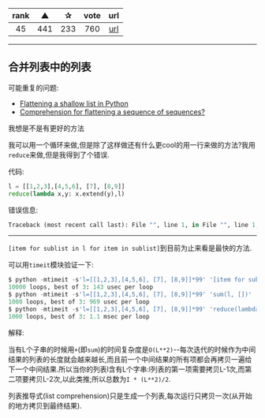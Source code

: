 | rank | ▲ | ✰ | vote | url |
|:-:|:-:|:-:|:-:|:-:|
|  45  |  441| 233 | 760 | [url](http://stackoverflow.com/questions/11241523/why-does-python-code-run-faster-in-a-function) |

***

## 合并列表中的列表

可能重复的问题:

* [Flattening a shallow list in Python](http://stackoverflow.com/questions/406121/flattening-a-shallow-list-in-python)
* [Comprehension for flattening a sequence of sequences?](http://stackoverflow.com/questions/457215/comprehension-for-flattening-a-sequence-of-sequences)

我想是不是有更好的方法

我可以用一个循环来做,但是除了这样做还有什么更cool的用一行来做的方法?我用`reduce`来做,但是我得到了个错误.

代码:

```python
l = [[1,2,3],[4,5,6], [7], [8,9]]
reduce(lambda x,y: x.extend(y),l)
```

错误信息:

```python
Traceback (most recent call last): File "", line 1, in File "", line 1, in AttributeError: 'NoneType' object has no attribute 'extend'
```

***

`[item for sublist in l for item in sublist]`到目前为止来看是最快的方法.

可以用`timeit`模块验证一下:

```python
$ python -mtimeit -s'l=[[1,2,3],[4,5,6], [7], [8,9]]*99' '[item for sublist in l for item in sublist]'
10000 loops, best of 3: 143 usec per loop
$ python -mtimeit -s'l=[[1,2,3],[4,5,6], [7], [8,9]]*99' 'sum(l, [])'
1000 loops, best of 3: 969 usec per loop
$ python -mtimeit -s'l=[[1,2,3],[4,5,6], [7], [8,9]]*99' 'reduce(lambda x,y: x+y,l)'
1000 loops, best of 3: 1.1 msec per loop
```

解释:

当有L个子串的时候用`+`(即`sum`)的时间复杂度是`O(L**2)`--每次迭代的时候作为中间结果的列表的长度就会越来越长,而且前一个中间结果的所有项都会再拷贝一遍给下一个中间结果.所以当你的列表l含有L个字串:l列表的第一项需要拷贝L-1次,而第二项要拷贝L-2次,以此类推;所以总数为`I * (L**2)/2`.

列表推导式(list comprehension)只是生成一个列表,每次运行只拷贝一次(从开始的地方拷贝到最终结果).

